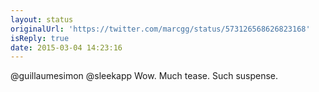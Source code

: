 ```yaml
---
layout: status
originalUrl: 'https://twitter.com/marcgg/status/573126568626823168'
isReply: true
date: 2015-03-04 14:23:16
---
```


@guillaumesimon @sleekapp Wow. Much tease. Such suspense.
